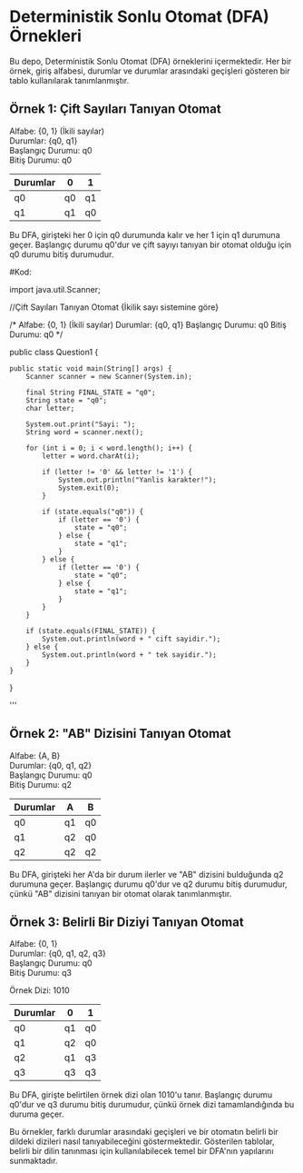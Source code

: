 # Deterministik Sonlu Otomat (DFA) Örnekleri

Bu depo, Deterministik Sonlu Otomat (DFA) örneklerini içermektedir. Her bir örnek, giriş alfabesi, durumlar ve durumlar arasındaki geçişleri gösteren bir tablo kullanılarak tanımlanmıştır.

## Örnek 1: Çift Sayıları Tanıyan Otomat

Alfabe: {0, 1} (İkili sayılar)  
Durumlar: {q0, q1}  
Başlangıç Durumu: q0  
Bitiş Durumu: q0  

| Durumlar | 0   | 1   |
|:---------|:---:|:---:|
| q0       | q0  | q1  |
| q1       | q1  | q0  |

Bu DFA, girişteki her 0 için q0 durumunda kalır ve her 1 için q1 durumuna geçer. Başlangıç durumu q0'dur ve çift sayıyı tanıyan bir otomat olduğu için q0 durumu bitiş durumudur.

#Kod:



import java.util.Scanner;

//Çift Sayıları Tanıyan Otomat {İkilik sayı sistemine göre}

/*
        Alfabe: {0, 1} (İkili sayılar)
        Durumlar: {q0, q1}
        Başlangıç Durumu: q0
        Bitiş Durumu: q0 
 */

public class Question1 {

    public static void main(String[] args) {
        Scanner scanner = new Scanner(System.in);

        final String FINAL_STATE = "q0";
        String state = "q0";
        char letter;

        System.out.print("Sayi: ");
        String word = scanner.next();

        for (int i = 0; i < word.length(); i++) {
            letter = word.charAt(i);

            if (letter != '0' && letter != '1') {
                System.out.println("Yanlis karakter!");
                System.exit(0);
            }

            if (state.equals("q0")) {
                if (letter == '0') {
                    state = "q0";
                } else {
                    state = "q1";
                }
            } else {
                if (letter == '0') {
                    state = "q0";
                } else {
                    state = "q1";
                }
            }
        }

        if (state.equals(FINAL_STATE)) {
            System.out.println(word + " cift sayidir.");
        } else {
            System.out.println(word + " tek sayidir.");
        }
    }
}

'''

## Örnek 2: "AB" Dizisini Tanıyan Otomat

Alfabe: {A, B}  
Durumlar: {q0, q1, q2}  
Başlangıç Durumu: q0  
Bitiş Durumu: q2  

| Durumlar | A   | B   |
|:---------|:---:|:---:|
| q0       | q1  | q0  |
| q1       | q2  | q0  |
| q2       | q2  | q2  |

Bu DFA, girişteki her A'da bir durum ilerler ve "AB" dizisini bulduğunda q2 durumuna geçer. Başlangıç durumu q0'dur ve q2 durumu bitiş durumudur, çünkü "AB" dizisini tanıyan bir otomat olarak tanımlanmıştır.

## Örnek 3: Belirli Bir Diziyi Tanıyan Otomat

Alfabe: {0, 1}  
Durumlar: {q0, q1, q2, q3}  
Başlangıç Durumu: q0  
Bitiş Durumu: q3  

Örnek Dizi: 1010  

| Durumlar | 0   | 1   |
|:---------|:---:|:---:|
| q0       | q1  | q0  |
| q1       | q2  | q0  |
| q2       | q1  | q3  |
| q3       | q3  | q3  |

Bu DFA, girişte belirtilen örnek dizi olan 1010'u tanır. Başlangıç durumu q0'dur ve q3 durumu bitiş durumudur, çünkü örnek dizi tamamlandığında bu duruma geçer.

Bu örnekler, farklı durumlar arasındaki geçişleri ve bir otomatın belirli bir dildeki dizileri nasıl tanıyabileceğini göstermektedir. Gösterilen tablolar, belirli bir dilin tanınması için kullanılabilecek temel bir DFA'nın yapılarını sunmaktadır.
